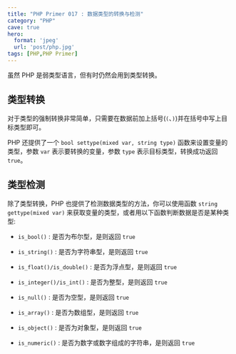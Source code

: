 ```yaml
---
title: "PHP Primer 017 : 数据类型的转换与检测"
category: "PHP"
cave: true
hero:
  format: 'jpeg'
  url: 'post/php.jpg'
tags: [PHP,PHP Primer]
---
```

虽然 PHP 是弱类型语言，但有时仍然会用到类型转换。

## 类型转换

对于类型的强制转换非常简单，只需要在数据前加上括号(`(`、`)`)并在括号中写上目标类型即可。

PHP 还提供了一个 `bool settype(mixed var, string type)` 函数来设置变量的类型，参数 `var` 表示要转换的变量，参数 `type` 表示目标类型，转换成功返回 `true`。

## 类型检测

除了类型转换，PHP 也提供了检测数据类型的方法，你可以使用函数 `string gettype(mixed var)` 来获取变量的类型，或者用以下函数判断数据是否是某种类型:

* `is_bool()` : 是否为布尔型，是则返回 `true`

* `is_string()` : 是否为字符串型，是则返回 `true`

* `is_float()/is_double()` : 是否为浮点型，是则返回 `true`

* `is_integer()/is_int()` : 是否为整型，是则返回 `true`

* `is_null()` : 是否为空型，是则返回 `true`

* `is_array()` : 是否为数组型，是则返回 `true`

* `is_object()` : 是否为对象型，是则返回 `true`

* `is_numeric()` : 是否为数字或数字组成的字符串，是则返回 `true`







